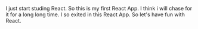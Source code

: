 I just start studing React. So this is my first React App. I think i will chase for it for a long long time. I so exited in this React App. So let's have fun with React.